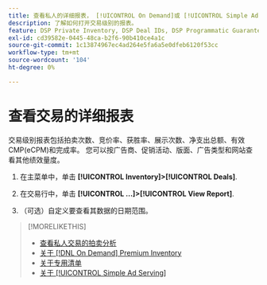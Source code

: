```yaml
---
title: 查看私人的详细报表， [!UICONTROL On Demand]或 [!UICONTROL Simple Ad Serving] 交易
description: 了解如何打开交易级别的报表。
feature: DSP Private Inventory, DSP Deal IDs, DSP Programmatic Guaranteed Deals, DSP On Demand Inventory, DSP Simple Ad Serving
exl-id: cd39582e-0445-48ca-b2f6-90b410ce4a1c
source-git-commit: 1c13874967ec4ad264e5fa6a5e0dfeb6120f53cc
workflow-type: tm+mt
source-wordcount: '104'
ht-degree: 0%

---
```


# 查看交易的详细报表

交易级别报表包括拍卖次数、竞价率、获胜率、展示次数、净支出总额、有效CMP(eCPM)和完成率。 您可以按广告商、促销活动、版面、广告类型和网站查看其他绩效量度。

1. 在主菜单中，单击 **[!UICONTROL Inventory]>[!UICONTROL Deals]**.

1. 在交易行中，单击 **[!UICONTROL ...]>[!UICONTROL View Report]**.

1. （可选）自定义要查看其数据的日期范围。

>[!MORELIKETHIS]
>
>* [查看私人交易的拍卖分析](/help/dsp/inventory/private-deal-auction-insights.md)
>* [关于 [!DNL On Demand] Premium Inventory](on-demand-inventory-about.md)
>* [关于专用清单](private-inventory-about.md)
>* [关于 [!UICONTROL Simple Ad Serving]](simple-deal-about.md)

